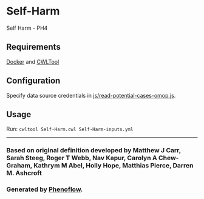 # Self-Harm

Self Harm - PH4

## Requirements

[Docker](https://docs.docker.com/install/) and [CWLTool](https://github.com/common-workflow-language/cwltool#install)

## Configuration

Specify data source credentials in [js/read-potential-cases-omop.js](js/read-potential-cases-omop.js).

## Usage

Run: `cwltool Self-Harm.cwl Self-Harm-inputs.yml`

***

### Based on original definition developed by Matthew J Carr, Sarah Steeg, Roger T Webb, Nav Kapur, Carolyn A Chew-Graham, Kathrym M Abel, Holly Hope, Matthias Pierce, Darren M. Ashcroft
### Generated by [Phenoflow](https://kclhi.org/phenoflow).
